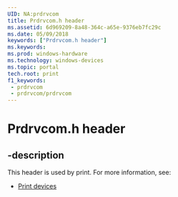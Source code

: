 ```yaml
---
UID: NA:prdrvcom
title: Prdrvcom.h header
ms.assetid: 6d969209-8a48-364c-a65e-9376eb7fc29c
ms.date: 05/09/2018
keywords: ["Prdrvcom.h header"]
ms.keywords: 
ms.prod: windows-hardware
ms.technology: windows-devices
ms.topic: portal
tech.root: print
f1_keywords:
 - prdrvcom
 - prdrvcom/prdrvcom
---
```


# Prdrvcom.h header


## -description

This header is used by print. For more information, see:

- [Print devices](../_print/index.md)

